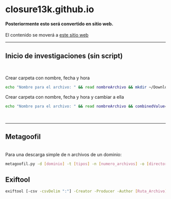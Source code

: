 # closure13k.github.io

#### Posteriormente esto será convertido en sitio web.
El contenido se moverá a [este sitio web](https://closure13k.github.io/)

---

## Inicio de investigaciones (sin script)
<br>

Crear carpeta con nombre, fecha y hora
```bash
echo "Nombre para el archivo: " && read nombreArchivo && mkdir ~/Downloads/$nombreArchivo-$(date +%Y%m%d_%H%M%S)
```
Crear carpeta con nombre, fecha y hora y cambiar a ella
```bash
echo "Nombre para el archivo: " && read nombreArchivo && combinedValue="$nombreArchivo-$(date +%Y%m%d_%H%M%S)" && mkdir -p ~/Downloads/"$combinedValue" && cd ~/Downloads/$combinedValue
```
<br>

---

## Metagoofil
<br>
Para una descarga simple de n archivos de un dominio:
<br>

```bash
metagoofil.py -d [dominio] -t [tipos] -n [numero_archivos] -o [directorio_descarga] -w
```

## Exiftool

```bash
exiftool [-csv -csvDelim ":"] -Creator -Producer -Author [Ruta_Archivo] > [Archivo generado] [| cat]
```
